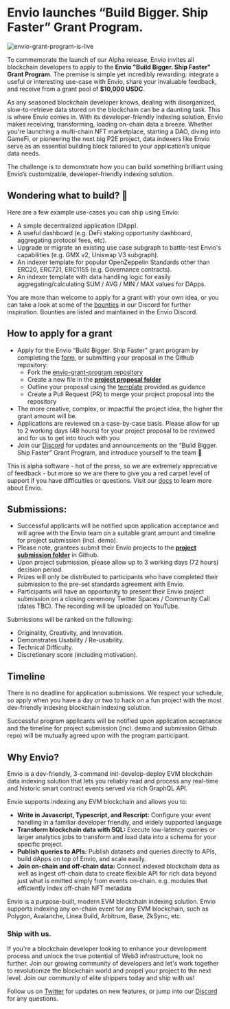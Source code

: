 # Envio launches “Build Bigger. Ship Faster” Grant Program.

![envio-grant-program-is-live](https://github.com/Float-Capital/envio-grant-program/assets/102967165/b1e57870-fad0-4330-abcf-fc29a9dde60e)


To commemorate the launch of our Alpha release, Envio invites all blockchain developers to apply to the **Envio "Build Bigger. Ship Faster" Grant Program**. The premise is simple yet incredibly rewarding: integrate a useful or interesting use-case with Envio, share your invaluable feedback, and receive from a grant pool of **$10,000 USDC**.

As any seasoned blockchain developer knows, dealing with disorganized, slow-to-retrieve data stored on the  blockchain can be a daunting task. This is where Envio comes in. With its developer-friendly indexing solution, Envio makes receiving, transforming, loading on-chain data a breeze. Whether you're launching a multi-chain NFT marketplace, starting a DAO, diving into GameFi, or pioneering the next big P2E project, data indexers like Envio serve as an essential building block tailored to your application’s unique data needs.

The challenge is to demonstrate how you can build something brilliant using Envio’s customizable, developer-friendly indexing solution.

## Wondering what to build? 👀

Here are a few example use-cases you can ship using Envio:

- A simple decentralized application (DApp).
- A useful dashboard (e.g. DeFi staking opportunity dashboard, aggregating protocol fees, etc).
- Upgrade or migrate an existing use case subgraph to battle-test Envio's capabilities (e.g. GMX v2, Uniswap V3 subgraph).
- An indexer template for popular OpenZeppelin Standards other than ERC20, ERC721, ERC1155 (e.g. Governance contracts).
- An indexer template with data handling logic for easily aggregating/calculating SUM / AVG / MIN / MAX values for DApps.

You are more than welcome to apply for a grant with your own idea, or you can take a look at some of the [bounties](https://discord.com/channels/1093188574305857656/1153324195342729336) in our Discord for further inspiration. Bounties are listed and maintained in the Envio Discord.

## How to apply for a grant

- Apply for the Envio “Build Bigger. Ship Faster" grant program by completing the [form](https://forms.gle/8rMndoELXQY4QYBu9), or submitting your proposal in the Github repository:
    - Fork the [envio-grant-program repository](https://github.com/Float-Capital/envio-grant-program/tree/main)
    - Create a new file in the **[project proposal folder](https://github.com/Float-Capital/envio-grant-program/edit/main/project%20proposals/)**
    - Outline your proposal using the [template](https://github.com/Float-Capital/envio-grant-program/blob/main/project%20proposals/proposal%20template) provided as guidance
    - Create a Pull Request (PR) to merge your project proposal into the repository
- The more creative, complex, or impactful the project idea, the higher the grant amount will be.
- Applications are reviewed on a case-by-case basis. Please allow for up to 2 working days (48 hours) for your project proposal to be reviewed and for us to get into touch with you
- Join our [Discord](https://discord.gg/mZHNWgNCAc) for updates and announcements on the “Build Bigger. Ship Faster” Grant Program, and introduce yourself to the team 👋

This is alpha software - hot of the press, so we are extremely appreciative of feedback - but more so we are there to give you a red carpet level of support if you have difficulties or questions. Visit our [docs](https://docs.envio.dev/) to learn more about Envio.

## Submissions:

- Successful applicants will be notified upon application acceptance and will agree with the Envio team on a suitable grant amount and timeline for project submission (incl. demo).
- Please note, grantees submit their Envio projects to the **[project submission folder](https://github.com/Float-Capital/envio-grant-program/tree/main/project%20submissions)** in Github.
- Upon project submission, please allow up to 3 working days (72 hours) decision period.
- Prizes will only be distributed to participants who have completed their submission to the pre-set standards agreement with Envio.
- Participants will have an opportunity to present their Envio project submission on a closing ceremony Twitter Spaces / Community Call (dates TBC). The recording will be uploaded on YouTube.

Submissions will be ranked on the following:

- Originality, Creativity, and Innovation.
- Demonstrates Usability / Re-usability.
- Technical Difficulty.
- Discretionary score (including motivation).

## Timeline

There is no deadline for application submissions. We respect your schedule, so apply when you have a day or two to hack on a fun project with the most dev-friendly indexing blockchain indexing solution.

Successful program applicants will be notified upon application acceptance and the timeline for project submission (incl. demo and submission Github repo) will be mutually agreed upon with the program participant.

## Why Envio?

Envio is a dev-friendly, 3-command init-develop-deploy EVM blockchain data indexing solution that lets you reliably read and process any real-time and historic smart contract events served via rich GraphQL API.

Envio supports indexing any EVM blockchain and allows you to:

- **Write in Javascript, Typescript, and Rescript:** Configure your event handling in a familiar developer friendly, and widely supported language
- **Transform blockchain data with SQL:** Execute low-latency queries or larger analytics jobs to transform and load data into a schema for your specific project.
- **Publish queries to APIs:** Publish datasets and queries directly to APIs, build dApps on top of Envio, and scale easily.
- **Join on-chain and off-chain data:** Connect indexed blockchain data as well as ingest off-chain data to create flexible API for rich data beyond just what is emitted simply from events on-chain. e.g. modules that efficiently index off-chain NFT metadata

Envio is a purpose-built, modern EVM blockchain indexing solution. Envio supports indexing any on-chain event for any EVM blockchain, such as Polygon, Avalanche, Linea Build, Arbitrum, Base, ZkSync, etc.

### **Ship with us.**

If you're a blockchain developer looking to enhance your development process and unlock the true potential of Web3 infrastructure, look no further. Join our growing community of developers and let's work together to revolutionize the blockchain world and propel your project to the next level. Join our community of elite shippers today and ship with us!

Follow us on [Twitter](https://twitter.com/envio_indexer) for updates on new features, or jump into our [Discord](https://discord.gg/mZHNWgNCAc) for any questions.
